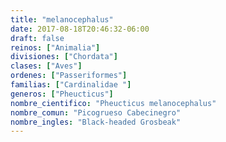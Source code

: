 ```yaml
---
title: "melanocephalus"
date: 2017-08-18T20:46:32-06:00
draft: false
reinos: ["Animalia"]
divisiones: ["Chordata"]
clases: ["Aves"]
ordenes: ["Passeriformes"]
familias: ["Cardinalidae "]
generos: ["Pheucticus"]
nombre_cientifico: "Pheucticus melanocephalus"
nombre_comun: "Picogrueso Cabecinegro"
nombre_ingles: "Black-headed Grosbeak"
---
```


